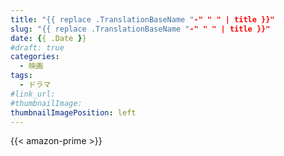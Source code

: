 ```yaml
---
title: "{{ replace .TranslationBaseName "-" " " | title }}"
slug: "{{ replace .TranslationBaseName "-" " " | title }}"
date: {{ .Date }}
#draft: true
categories:
  - 映画
tags:
  - ドラマ
#link_url: 
#thumbnailImage: 
thumbnailImagePosition: left
---
```


<!--more-->

{{< amazon-prime >}}
